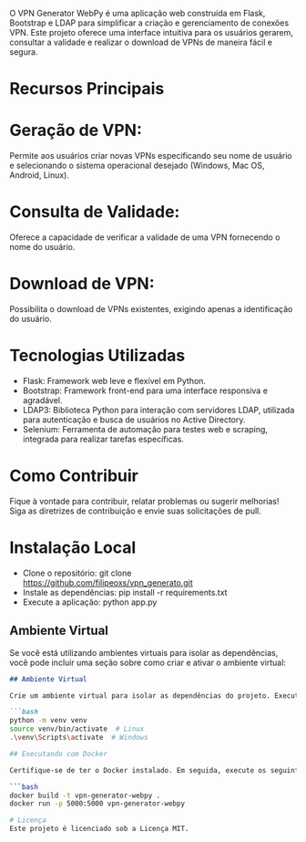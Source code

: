 

O VPN Generator WebPy é uma aplicação web construída em Flask, Bootstrap e LDAP para simplificar a criação e gerenciamento de conexões VPN. Este projeto oferece uma interface intuitiva para os usuários gerarem, consultar a validade e realizar o download de VPNs de maneira fácil e segura.

# Recursos Principais
# Geração de VPN: 
Permite aos usuários criar novas VPNs especificando seu nome de usuário e selecionando o sistema operacional desejado (Windows, Mac OS, Android, Linux).
# Consulta de Validade: 
Oferece a capacidade de verificar a validade de uma VPN fornecendo o nome do usuário.
# Download de VPN: 
Possibilita o download de VPNs existentes, exigindo apenas a identificação do usuário.
# Tecnologias Utilizadas
* Flask: Framework web leve e flexível em Python. 
* Bootstrap: Framework front-end para uma interface responsiva e agradável. 
* LDAP3: Biblioteca Python para interação com servidores LDAP, utilizada para autenticação e busca de usuários no Active Directory.
* Selenium: Ferramenta de automação para testes web e scraping, integrada para realizar tarefas específicas.

# Como Contribuir
Fique à vontade para contribuir, relatar problemas ou sugerir melhorias! Siga as diretrizes de contribuição e envie suas solicitações de pull.

# Instalação Local
* Clone o repositório: git clone https://github.com/filipeoxs/vpn_generato.git 
* Instale as dependências: pip install -r requirements.txt 
* Execute a aplicação: python app.py

## Ambiente Virtual

Se você está utilizando ambientes virtuais para isolar as dependências, você pode incluir uma seção sobre como criar e ativar o ambiente virtual:

```markdown
## Ambiente Virtual

Crie um ambiente virtual para isolar as dependências do projeto. Execute os seguintes comandos:

```bash
python -m venv venv
source venv/bin/activate  # Linux
.\venv\Scripts\activate  # Windows

## Executando com Docker

Certifique-se de ter o Docker instalado. Em seguida, execute os seguintes comandos:

```bash
docker build -t vpn-generator-webpy .
docker run -p 5000:5000 vpn-generator-webpy

# Licença
Este projeto é licenciado sob a Licença MIT.
